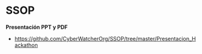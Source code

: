 # SSOP

**__Presentación PPT y PDF__**
*   https://github.com/CyberWatcherOrg/SSOP/tree/master/Presentacion_Hackathon
